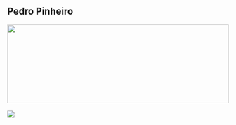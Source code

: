 ## Pedro Pinheiro

<a href="#">
 <div>  
  <img width="100%" height="180em" src="https://github-readme-stats.vercel.app/api?username=pedrohsuzanopinheiro&show_icons=true&theme=dark&title_color=FFF&include_all_commits=true&count_private=true"/>
  <!-- <img height="180em" src="https://github-readme-stats.vercel.app/api/top-langs/?username=pedrohsuzanopinheiro&theme=dark&layout=compact&langs_count=10&count_private=true&fetch=all"/> -->
</div>
</a>
<br>
<div> 
 <a href="https://www.linkedin.com/in/pedrohsuzanopinheiro/" target="_blank"><img src="https://img.shields.io/badge/-LinkedIn-%230077B5?style=for-the-badge&logo=linkedin&logoColor=white" target="_blank"></a> 
</div>